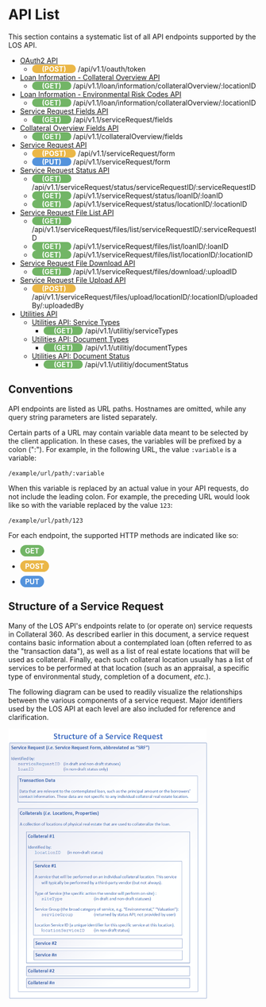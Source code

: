 # API List

This section contains a systematic list of all API endpoints
supported by the LOS API.

* [OAuth2 API](api-list/oauth-api.md)
  * <span style="background-color: #ebb747; font-weight: bold; color: #ffffff; padding: 0px 20px; border-radius: 14px;">(POST)</span> /api/v1.1/oauth/token
* [Loan Information - Collateral Overview API](api-list/loan-information-api.md)
  * <span style="background-color: #72b566; font-weight: bold; color: #ffffff; padding: 0px 20px; border-radius: 14px;">(GET)</span> /api/v1.1/loan/information/collateralOverview/:locationID
* [Loan Information - Environmental Risk Codes API](api-list/loan-information-envriskcodes-api.md)
  * <span style="background-color: #72b566; font-weight: bold; color: #ffffff; padding: 0px 20px; border-radius: 14px;">(GET)</span> /api/v1.1/loan/information/collateralOverview/:locationID
* [Service Request Fields API](api-list/srf-fields-api.md)
  * <span style="background-color: #72b566; font-weight: bold; color: #ffffff; padding: 0px 20px; border-radius: 14px;">(GET)</span> /api/v1.1/serviceRequest/fields
* [Collateral Overview Fields API](api-list/srf-fields-co-api.md)
  * <span style="background-color: #72b566; font-weight: bold; color: #ffffff; padding: 0px 20px; border-radius: 14px;">(GET)</span> /api/v1.1/collateralOverview/fields
* [Service Request API](api-list/srf-api.md)
  * <span style="background-color: #ebb747; font-weight: bold; color: #ffffff; padding: 0px 20px; border-radius: 14px;">(POST)</span> /api/v1.1/serviceRequest/form
  * <span style="background-color: #5493dc; font-weight: bold; color: #ffffff; padding: 0px 20px; border-radius: 14px;">(PUT)</span> /api/v1.1/serviceRequest/form
* [Service Request Status API](api-list/srf-status-api.md)
  * <span style="background-color: #72b566; font-weight: bold; color: #ffffff; padding: 0px 20px; border-radius: 14px;">(GET)</span> /api/v1.1/serviceRequest/status/serviceRequestID/:serviceRequestID
  * <span style="background-color: #72b566; font-weight: bold; color: #ffffff; padding: 0px 20px; border-radius: 14px;">(GET)</span> /api/v1.1/serviceRequest/status/loanID/:loanID
  * <span style="background-color: #72b566; font-weight: bold; color: #ffffff; padding: 0px 20px; border-radius: 14px;">(GET)</span> /api/v1.1/serviceRequest/status/locationID/:locationID
* [Service Request File List API](api-list/srf-file-list-api.md)
  * <span style="background-color: #72b566; font-weight: bold; color: #ffffff; padding: 0px 20px; border-radius: 14px;">(GET)</span> /api/v1.1/serviceRequest/files/list/serviceRequestID/:serviceRequestID
  * <span style="background-color: #72b566; font-weight: bold; color: #ffffff; padding: 0px 20px; border-radius: 14px;">(GET)</span> /api/v1.1/serviceRequest/files/list/loanID/:loanID
  * <span style="background-color: #72b566; font-weight: bold; color: #ffffff; padding: 0px 20px; border-radius: 14px;">(GET)</span> /api/v1.1/serviceRequest/files/list/locationID/:locationID
* [Service Request File Download API](api-list/srf-file-download-api.md)
  * <span style="background-color: #72b566; font-weight: bold; color: #ffffff; padding: 0px 20px; border-radius: 14px;">(GET)</span> /api/v1.1/serviceRequest/files/download/:uploadID
* [Service Request File Upload API](api-list/srf-file-upload-api.md)
  * <span style="background-color: #ebb747; font-weight: bold; color: #ffffff; padding: 0px 20px; border-radius: 14px;">(POST)</span> /api/v1.1/serviceRequest/files/upload/locationID/:locationID/uploadedBy/:uploadedBy
* [Utilities API](api-list/utilities/list.md)
  * [Utilities API: Service Types](api-list/utilities/service-types.md)
    * <span style="background-color: #72b566; font-weight: bold; color: #ffffff; padding: 0px 20px; border-radius: 14px;">(GET)</span> /api/v1.1/utilitiy/serviceTypes
  * [Utilities API: Document Types](api-list/utilities/document-types.md)
    * <span style="background-color: #72b566; font-weight: bold; color: #ffffff; padding: 0px 20px; border-radius: 14px;">(GET)</span> /api/v1.1/utilitiy/documentTypes
  * [Utilities API: Document Status](api-list/utilities/document-status.md)
    * <span style="background-color: #72b566; font-weight: bold; color: #ffffff; padding: 0px 20px; border-radius: 14px;">(GET)</span> /api/v1.1/utilitiy/documentStatus

## Conventions

API endpoints are listed as URL paths. Hostnames are omitted,
while any query string parameters are listed separately.

Certain parts of a URL may contain variable data meant to be
selected by the client application. In these cases, the variables
will be prefixed by a colon (":"). For example, in the following
URL, the value `:variable` is a variable:

```
/example/url/path/:variable
```

When this variable is replaced by an actual value in your
API requests, do not include the leading colon. For example,
the preceding URL would look like so with the variable replaced
by the value `123`:

```
/example/url/path/123
```

For each endpoint, the supported HTTP methods are indicated like so:

  * <span style="background-color: #72b566; font-weight: bold; color: #ffffff; padding: 3px 10px; border-radius: 14px;">GET</span>

  * <span style="background-color: #ebb747; font-weight: bold; color: #ffffff; padding: 3px 10px; border-radius: 14px;">POST</span>

  * <span style="background-color: #5493dc; font-weight: bold; color: #ffffff; padding: 3px 10px; border-radius: 14px;">PUT</span>

## Structure of a Service Request

Many of the LOS API's endpoints relate to (or operate on) service
requests in Collateral 360. As described earlier in this document,
a service request contains basic information about a contemplated
loan (often referred to as the "transaction data"), as well as a
list of real estate locations that will be used as collateral.
Finally, each such collateral location usually has a list of services
to be performed at that location (such as an appraisal, a specific
type of environmental study, completion of a document, _etc._).

The following diagram can be used to readily visualize the
relationships between the various components of a service request.
Major identifiers used by the LOS API at each level are also included
for reference and clarification.

<img src="./srf-structure-20190319-1.png" width="400">
